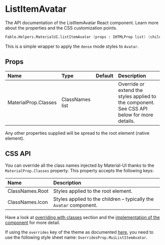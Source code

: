 # ListItemAvatar

<p class="description">The API documentation of the ListItemAvatar React component. Learn more about the properties and the CSS customization points.</p>

```fsharp
Fable.Helpers.MaterialUI.listItemAvatar (props : IHTMLProp list) (children : ReactElement list) : ReactElement
```

This is a simple wrapper to apply the `dense` mode styles to `Avatar`.

## Props

| Name | Type | Default | Description |
|:-----|:-----|:--------|:------------|
| <span class="prop-name">MaterialProp.Classes</span> | <span class="prop-type">ClassNames list</span> |   | Override or extend the styles applied to the component.  See CSS API below for more details.  |

Any other properties supplied will be spread to the root element (native element).

## CSS API

You can override all the class names injected by Material-UI thanks to the `MaterialProp.Classes` property.
This property accepts the following keys:


| Name | Description |
|:-----|:------------|
| <span class="prop-name">ClassNames.Root</span> | Styles applied to the root element.
| <span class="prop-name">ClassNames.Icon</span> | Styles applied to the children – typically the `Avatar` component.

Have a look at [overriding with classes](#/customization/overrides) section
and the [implementation of the component](https://github.com/mui-org/material-ui/tree/master/packages/material-ui/src/ListItemAvatar/ListItemAvatar.js)
for more detail.

If using the `overrides` key of the theme as documented
[here](#/customization/themes),
you need to use the following style sheet name: `OverridesProp.MuiListItemAvatar`.

<!--## Demos-->

<!--- [Lists](/demos/lists/)-->

